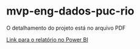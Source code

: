 # mvp-eng-dados-puc-rio
O detalhamento do projeto está no arquivo PDF
<p>
  <a href="https://app.powerbi.com/view?r=eyJrIjoiNTczNzY5YzItZGJiOS00OTA0LThmNWQtMGIyMmY2ZjI5MGYzIiwidCI6IjhmYjg4YWJjLWNkN2YtNDlhNC05M2Q2LWJjZjQ2NDc2ZDhkMiJ9">Link para o relatório no Power BI</a>
</p>


